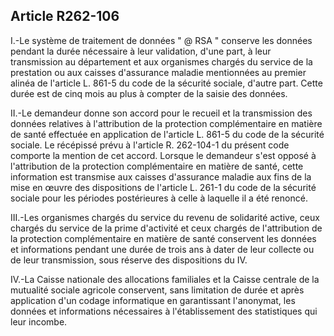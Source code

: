 ## Article R262-106

I.-Le système de traitement de données " @ RSA " conserve les données pendant la durée nécessaire à
leur validation, d'une part, à leur transmission au département et aux organismes chargés du service de la
prestation ou aux caisses d'assurance maladie mentionnées au premier alinéa de l'article L. 861-5 du code de
la sécurité sociale, d'autre part. Cette durée est de cinq mois au plus à compter de la saisie des données.

II.-Le demandeur donne son accord pour le recueil et la transmission des données relatives à l'attribution
de la protection complémentaire en matière de santé effectuée en application de l'article L. 861-5 du code
de la sécurité sociale. Le récépissé prévu à l'article R. 262-104-1 du présent code comporte la mention de
cet accord. Lorsque le demandeur s'est opposé à l'attribution de la protection complémentaire en matière
de santé, cette information est transmise aux caisses d'assurance maladie aux fins de la mise en œuvre
des dispositions de l'article L. 261-1 du code de la sécurité sociale pour les périodes postérieures à celle à
laquelle il a été renoncé.

III.-Les organismes chargés du service du revenu de solidarité active, ceux chargés du service de la prime
d'activité et ceux chargés de l'attribution de la protection complémentaire en matière de santé conservent les
données et informations pendant une durée de trois ans à dater de leur collecte ou de leur transmission, sous
réserve des dispositions du IV.

IV.-La Caisse nationale des allocations familiales et la Caisse centrale de la mutualité sociale agricole
conservent, sans limitation de durée et après application d'un codage informatique en garantissant
l'anonymat, les données et informations nécessaires à l'établissement des statistiques qui leur incombe.

